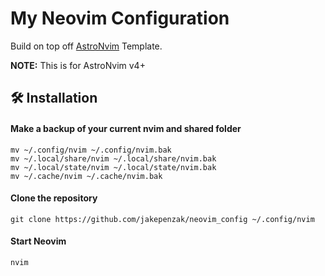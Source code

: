 # My Neovim Configuration 

Build on top off [AstroNvim](https://github.com/AstroNvim/AstroNvim) Template.

**NOTE:** This is for AstroNvim v4+

## 🛠️ Installation

#### Make a backup of your current nvim and shared folder

```shell
mv ~/.config/nvim ~/.config/nvim.bak
mv ~/.local/share/nvim ~/.local/share/nvim.bak
mv ~/.local/state/nvim ~/.local/state/nvim.bak
mv ~/.cache/nvim ~/.cache/nvim.bak
```
#### Clone the repository

```shell
git clone https://github.com/jakepenzak/neovim_config ~/.config/nvim
```

#### Start Neovim

```shell
nvim
```
